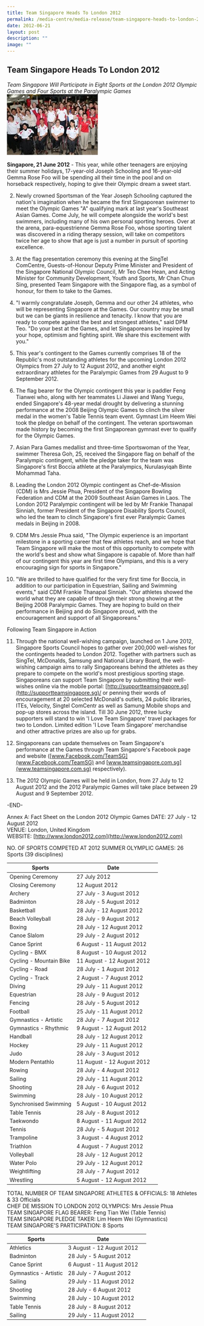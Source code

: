 ```yaml
---
title: Team Singapore Heads To London 2012
permalink: /media-centre/media-release/team-singapore-heads-to-london-2012/
date: 2012-06-21
layout: post
description: ""
image: ""
---
```

## **Team Singapore Heads To London 2012**


*Team Singapore Will Participate in Eight Sports at the London 2012 Olympic Games and Four Sports at the Paralympic Games*
![](/images/Media%20Centre/Media%20Release/2012/Jun/TEAMSINGAPOREHEADSTOLONDON2012MainPar0042Imagegif.gif)

**Singapore, 21 June 2012** - This year, while other teenagers are enjoying their summer holidays, 17-year-old Joseph Schooling and 16-year-old Gemma Rose Foo will be spending all their time in the pool and on horseback respectively, hoping to give their Olympic dream a sweet start.

2. Newly crowned Sportsman of the Year Joseph Schooling captured the nation's imagination when he became the first Singaporean swimmer to meet the Olympic Games "A" qualifying mark at last year's Southeast Asian Games. Come July, he will compete alongside the world's best swimmers, including many of his own personal sporting heroes. Over at the arena, para-equestrienne Gemma Rose Foo, whose sporting talent was discovered in a riding therapy session, will take on competitors twice her age to show that age is just a number in pursuit of sporting excellence.

3. At the flag presentation ceremony this evening at the SingTel ComCentre, Guests-of-Honour Deputy Prime Minister and President of the Singapore National Olympic Council, Mr Teo Chee Hean, and Acting Minister for Community Development, Youth and Sports, Mr Chan Chun Sing, presented Team Singapore with the Singapore flag, as a symbol of honour, for them to take to the Games.

4. "I warmly congratulate Joseph, Gemma and our other 24 athletes, who will be representing Singapore at the Games. Our country may be small but we can be giants in resilience and tenacity. I know that you are ready to compete against the best and strongest athletes," said DPM Teo. "Do your best at the Games, and let Singaporeans be inspired by your hope, optimism and fighting spirit. We share this excitement with you."

5. This year's contingent to the Games currently comprises 18 of the Republic's most outstanding athletes for the upcoming London 2012 Olympics from 27 July to 12 August 2012, and another eight extraordinary athletes for the Paralympic Games from 29 August to 9 September 2012.

6. The flag bearer for the Olympic contingent this year is paddler Feng Tianwei who, along with her teammates Li Jiawei and Wang Yuegu, ended Singapore's 48-year medal drought by delivering a stunning performance at the 2008 Beijing Olympic Games to clinch the silver medal in the women's Table Tennis team event. Gymnast Lim Heem Wei took the pledge on behalf of the contingent. The veteran sportswoman made history by becoming the first Singaporean gymnast ever to qualify for the Olympic Games.

7. Asian Para Games medallist and three-time Sportswoman of the Year, swimmer Theresa Goh, 25, received the Singapore flag on behalf of the Paralympic contingent, while the pledge taker for the team was Singapore's first Boccia athlete at the Paralympics, Nurulasyiqah Binte Mohammad Taha.

8. Leading the London 2012 Olympic contingent as Chef-de-Mission (CDM) is Mrs Jessie Phua, President of the Singapore Bowling Federation and CDM at the 2009 Southeast Asian Games in Laos. The London 2012 Paralympic contingent will be led by Mr Frankie Thanapal Sinniah, former President of the Singapore Disability Sports Council, who led the team to clinch Singapore's first ever Paralympic Games medals in Beijing in 2008.

9. CDM Mrs Jessie Phua said, "The Olympic experience is an important milestone in a sporting career that few athletes reach, and we hope that Team Singapore will make the most of this opportunity to compete with the world's best and show what Singapore is capable of. More than half of our contingent this year are first time Olympians, and this is a very encouraging sign for sports in Singapore."

10. "We are thrilled to have qualified for the very first time for Boccia, in addition to our participation in Equestrian, Sailing and Swimming events," said CDM Frankie Thanapal Sinniah. "Our athletes showed the world what they are capable of through their strong showing at the Beijing 2008 Paralympic Games. They are hoping to build on their performance in Beijing and do Singapore proud, with the encouragement and support of all Singaporeans."

Following Team Singapore in Action

11. Through the national well-wishing campaign, launched on 1 June 2012, Singapore Sports Council hopes to gather over 200,000 well-wishes for the contingents headed to London 2012. Together with partners such as SingTel, McDonalds, Samsung and National Library Board, the well-wishing campaign aims to rally Singaporeans behind the athletes as they prepare to compete on the world's most prestigious sporting stage. Singaporeans can support Team Singapore by submitting their well-wishes online via the mobile portal: [http://supportteamsingapore.sg](http://supportteamsingapore.sg)/ or penning their words of encouragement at 20 selected McDonald's outlets, 24 public libraries, ITEs, Velocity, Singtel ComCentr as well as Samung Mobile shops and pop-up stores across the island. Till 30 June 2012, three lucky supporters will stand to win 'I Love Team Singapore' travel packages for two to London. Limited edition 'I Love Team Singapore' merchandise and other attractive prizes are also up for grabs.

12. Singaporeans can update themselves on Team Singapore's performance at the Games through Team Singapore's Facebook page and website ([www.Facebook.com/TeamSG](www.Facebook.com/TeamSG) and [www.teamsingapore.com.sg](www.teamsingapore.com.sg) respectively).

13. The 2012 Olympic Games will be held in London, from 27 July to 12 August 2012 and the 2012 Paralympic Games will take place between 29 August and 9 September 2012.

-END-

Annex A: Fact Sheet on the London 2012 Olympic Games
DATE:              27 July - 12 August 2012
<br>
VENUE:            London, United Kingdom
<br>
WEBSITE:       [http://www.london2012.com](http://www.london2012.com)

NO. OF SPORTS COMPETED AT 2012 SUMMER OLYMPLIC GAMES: 26 Sports (39 disciplines)

| Sports | Date |  |
| -------- | -------- | -------- |
| Opening Ceremony    | 27 July 2012    | 
| Closing Ceremony   | 12 August 2012    |  
| Archery   | 27 July - 3 August 2012   |    
| Badminton  | 28 July - 5 August 2012  | 
| Basketball | 28 July - 12 August 2012   | 
| Beach Volleyball  | 28 July - 9 August 2012   |  
| Boxing  |28 July - 12 August 2012    |    
| Canoe Slalom   | 29 July - 2 August 2012  | 
| Canoe Sprint  | 6 August - 11 August 2012   |
| Cycling - BMX  | 8 August - 10 August 2012   |
| Cycling - Mountain Bike  | 11 August - 12 August 2012  |
| Cycling - Road | 28 July - 1 August 2012   |
| Cycling - Track  | 2 August - 7 August 2012   |
| Diving | 29 July - 11 August 2012   |
| Equestrian| 28 July - 9 August 2012 | 
| Fencing | 28 July - 5 August 2012 | 
| Football | 25 July - 11 August 2012 | 
| Gymnastics - Artistic | 28 July - 7 August 2012 | 
| Gymnastics - Rhythmic | 9 August - 12 August 2012 | 
| Handball | 28 July - 12 August 2012 | 
| Hockey | 29 July - 11 August 2012 | 
| Judo | 28 July - 3 August 2012 | 
| Modern Pentathlo | 11 August - 12 August 2012 | 
| Rowing | 28 July - 4 August 2012 | 
| Sailing | 29 July - 11 August 2012 | 
| Shooting | 28 July - 6 August 2012 | 
| Swimming |  28 July - 10 August 2012 | 
| Synchronised Swimming | 5 August - 10 August 2012 | 
| Table Tennis | 28 July - 8 August 2012 | 
| Taekwondo | 8 August - 11 August 2012 
| Tennis | 28 July - 5 August 2012 | 
| Trampoline | 3 August - 4 August 2012 | 
| Triathlon | 4  August - 7 August 2012 | 
| Volleyball | 28 July - 12 August 2012 | 
| Water Polo | 29 July - 12 August 2012 | 
| Weightlifting | 28 July - 7 August 2012| 
| Wrestling | 5  August - 12 August 2012 |  

TOTAL NUMBER OF TEAM SINGAPORE ATHLETES & OFFICIALS: 18 Athletes & 33 Officials
<br>
CHEF DE MISSION TO LONDON 2012 OLYMPICS: Mrs Jessie Phua
<br>TEAM SINGAPORE FLAG BEARER: Feng Tian Wei (Table Tennis)
<br>TEAM SINGAPORE PLEDGE TAKER: Lim Heem Wei (Gymnastics)
<br>TEAM SINGAPORE'S PARTICIPATION: 8 Sports



| Sports | Date |  |
| -------- | -------- | -------- |
| Athletics    | 3 August - 12 August 2012    | 
| Badminton   | 28 July - 5 August 2012    |  
| Canoe Sprint   | 6 August - 11 August 2012    |    
| Gymnastics - Artistic   | 28 July - 7 August 2012   | 
| Sailing  | 29 July - 11 August 2012   | 
| Shooting   | 28 July - 6 August 2012    |  
| Swimming   | 28 July - 10 August 2012    |    
| Table Tennis   | 28 July - 8 August 2012   | 
| Sailing  | 29 July - 11 August 2012   |